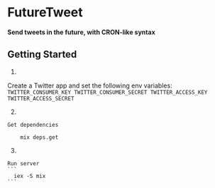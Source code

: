 # FutureTweet

**Send tweets in the future, with CRON-like syntax**

## Getting Started

1. 
  Create a Twitter app and set the following env variables:
    ```
      TWITTER_CONSUMER_KEY
      TWITTER_CONSUMER_SECRET
      TWITTER_ACCESS_KEY
      TWITTER_ACCESS_SECRET
    ```

  2.
    Get dependencies
    
        mix deps.get



  3.
    Run server
    ```
      iex -S mix 
    ```
